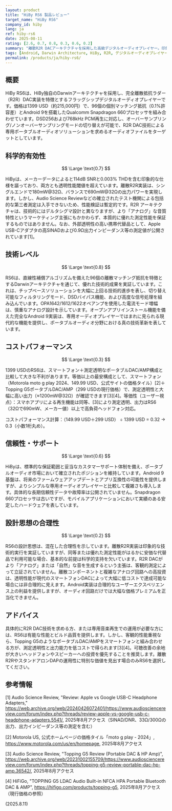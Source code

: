 ```yaml
---
layout: product
title: "HiBy RS6 製品レビュー"
target_name: "HiBy RS6"
company_id: hiby
lang: ja
ref: hiby-rs6
date: 2025-08-11
rating: [2.6, 0.7, 0.8, 0.3, 0.6, 0.2]
summary: "離散R2R DACアーキテクチャを採用した高級デジタルオーディオプレイヤー。印象的な技術設計だが、スマートフォン代替品との比較でコストパフォーマンスに疑問"
tags: [Android, Darwin Architecture, HiBy, R2R, デジタルオーディオプレイヤー, デジタルオーディオプレーヤー]
permalink: /products/ja/hiby-rs6/
---
```

## 概要

HiBy RS6は、HiBy独自のDarwinアーキテクチャを採用し、完全離散抵抗ラダー（R2R）DAC実装を特徴とするフラッグシップデジタルオーディオプレイヤーです。価格は1399 USD（約215,000円）で、96個の個別マッチング抵抗（0.1%許容差）とAndroid 9を搭載したQualcomm Snapdragon 660プロセッサを組み合わせています。DSD256および768kHz PCM再生に対応し、オーバーサンプリング/ノンオーバーサンプリングモードの切り替えが可能で、R2R DAC技術による専用ポータブルオーディオソリューションを求めるオーディオファイルをターゲットとしています。

## 科学的有効性

$$ \Large \text{0.7} $$

HiByは、メーカーデータによると114dB SNRと0.003% THDを含む印象的な仕様を謳っており、両方とも透明性能閾値を超えています。離散R2R実装は、シングルエンドで180mW@32Ω、バランスで690mW@32Ωの出力パワーを実現します。しかし、Audio Science Reviewなどの確立されたテスト機関による包括的な第三者測定は入手できないため、性能検証は暫定的です。R2R アーキテクチャは、技術的にはデルタシグマ設計と異なりますが、より「アナログ」な音質特性というマーケティング主張にもかかわらず、本質的に優れた測定性能を保証するものではありません。なお、外部透明性の高い携帯代替品として、Apple USB-Cアダプタの高SINADおよび0.9Ω出力インピーダンス等の測定値が公開されています[1]。

## 技術レベル

$$ \Large \text{0.8} $$

RS6は、直線性補償アルゴリズムを備えた96個の離散マッチング抵抗を特徴とするDarwinアーキテクチャを通じて、優れた技術的成果を実証しています。これは、チップベースソリューションを大幅に上回る技術的進歩を表し、切り替え可能なフィルタリングモード、DSDバイパス機能、および高度な信号処理を組み込んでいます。OPA1642/1612/1622オペアンプを使用した電流モード増幅は、慎重なアナログ設計を示しています。オープンアプリインストール機能を備えた完全なAndroid 9実装は、専用オーディオプレイヤーではまれに見られる現代的な機能を提供し、ポータブルオーディオ分野における真の技術革新を表しています。

## コストパフォーマンス

$$ \Large \text{0.3} $$

1399 USDのRS6は、スマートフォン＋測定透明なポータブルDAC/AMP構成と比較して大きな不利があります。等価以上の最安構成として、スマートフォン（Motorola moto g play 2024、149.99 USD、公式サイトの価格タイル）[2]＋Topping G5ポータブルDAC/AMP（299 USDの現行価格）で、測定透明性と大幅に高い出力（≈1200mW@32Ω）が確認できます[3][4]。等価性（ユーザー視点）：スマホアプリによる再生機能は同等、[3]により測定透明、出力はRS6（32Ωで690mW、メーカー値）以上で高負荷ヘッドフォン対応。

コストパフォーマンス計算：（149.99 USD＋299 USD） ÷ 1399 USD = 0.32 → 0.3（小数1桁丸め）。

## 信頼性・サポート

$$ \Large \text{0.6} $$

HiByは、標準的な保証範囲と妥当なカスタマーサポート体制を備え、ポータブルオーディオ市場において確立されたポジションを維持しています。Android 9基盤は、将来のファームウェアアップデートとアプリ互換性の可能性を提供しますが、よりシンプルな専用オーディオプレイヤーと比較して複雑さも導入します。具体的な長期信頼性データや故障率は公開されていません。Snapdragon 660プロセッサは古いですが、モバイルアプリケーションにおいて実績のある安定したハードウェアを表しています。

## 設計思想の合理性

$$ \Large \text{0.2} $$

RS6の設計思想は、混在した合理性を示しています。離散R2R実装は印象的な技術的実行を実証していますが、同等または優れた測定性能がはるかに安価な代替品で利用可能な場合、基本的な前提は科学的支持を欠いています。R2R DACがより「アナログ」または「自然」な音を生成するという主張は、客観的測定によって立証されていません。離散コンポーネントと複雑なアナログ回路への高投資は、透明性能が現代のスマートフォンDACによって大幅に低コストで達成可能な場合には非合理的に見えます。Android実装は合理的なユーザーエクスペリエンス上の利益を提供しますが、オーディオ回路だけでは大幅な価格プレミアムを正当化できません。

## アドバイス

具体的にR2R DAC技術を求める方、または専用音楽再生での運用が必要な方には、RS6は有能な性能とビルド品質を提供します。しかし、客観的性能重視なら、Topping G5のようなポータブルDAC/AMPをスマートフォンと組み合わせる方が、測定透明性と出力能力を低コストで得られます[3][4]。可聴改善の余地が大きいヘッドフォンやスピーカーへの投資を優先することを推奨します。離散R2RやスタンドアロンDAPの運用性に特別な価値を見出す場合のみRS6を選択してください。

## 参考情報

[1] Audio Science Review, "Review: Apple vs Google USB-C Headphone Adapters," https://web.archive.org/web/20240426072401/https://www.audiosciencereview.com/forum/index.php?threads/review-apple-vs-google-usb-c-headphone-adapters.5541/, 2025年8月アクセス（SINAD/DNR、33Ω/300Ωの出力、出力インピーダンス等の測定を含む）

[2] Motorola US, 公式ホームページの価格タイル「moto g play - 2024」, https://www.motorola.com/us/en/homepage, 2025年8月アクセス

[3] Audio Science Review, "Topping G5 Review (Portable DAC & HP Amp)", https://web.archive.org/web/20231002155709/https://www.audiosciencereview.com/forum/index.php?threads/topping-g5-review-portable-dac-hp-amp.36542/, 2025年8月アクセス

[4] HiFiGo, "TOPPING G5 LDAC Audio Built-in NFCA HPA Portable Bluetooth DAC & AMP", https://hifigo.com/products/topping-g5, 2025年8月アクセス（現行価格の参照）

(2025.8.11)